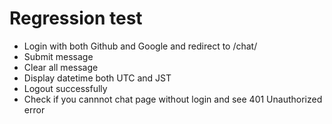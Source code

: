 # Regression test
- Login with both Github and Google and redirect to /chat/
- Submit message
- Clear all message
- Display datetime both UTC and JST
- Logout successfully
- Check if you cannnot chat page without login and see 401 Unauthorized error
